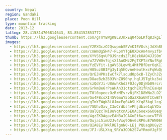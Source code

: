 ```yaml
---
country: Nepal
region: Gandaki
place: Poon Hill
type: mountain tracking
date: 2013-12
latlng: 28.415814706814643, 83.854152853772
thumb: https://lh3.googleusercontent.com/gTmYEWgK8L8JmxEq04bSLKfq83kgLlcg24c9fjfLbKz4V6_omqNAZdTB1f_p7Q5FrJoB9eE6R0U99VbHV-3iC1T76mTJk0BdWgGndFWIVcvjPWeObpMQn4O6d8WDqW8QhkdwDndFYA
images:
  - https://lh3.googleusercontent.com/Y2EXGczO2QswpmbSEVmKIEVOskjJdXh8PPBXrRZqpz9FICOMCsb4P8652eXIKjYZhq7gJuYSxlh-a6bBshmqmpq7B37v4nqCjox8AG0rq__eYqepXsirnXBUvjp62D1sFt4gB75YZw
  - https://lh3.googleusercontent.com/cmWmQg5H47-FLpmYTgE0XDxAm4mvyzfbvVEn8gYjMZhCWzwXFN1A9iNfcW2gAkFSRCsegX-fpG__ZXwunzasx34J2y4YqR6abqLMBynbzX0C4L5AoahYstKyxI95tF9vUDx8cIaUiw
  - https://lh3.googleusercontent.com/XYVS6qvUP8J9ncdsZFiH8zkOAO4JJS0mTqYe3wA1tfotqs7et0DRAL8lKhqUVWP69ZFdZ9gZhm-lgQzJXx6qeEwynl42damcr0OHF0KU2oTQ3HTxuLApbhnL0MZ3RyYMhYu2i7lGkQ
  - https://lh3.googleusercontent.com/w72VW0v7qjsXlAuOMz2PgTXPTaYNwfRg0j_0Xye0m6_FY03WUx7VQqTlMUm5c-AlgOK8HWSo5kM9xYoaNSS_EO06iN3DkE4Sh43RNeigOCAOOzUxD_DLXnucLcbJsuMc03xU7lsPFQ
  - https://lh3.googleusercontent.com/fzEVfit-igAVS3LqwNi4MtPBfDer6qK1I0Y3M9QYOy-eZuC6M05KGIfBdTEwsKIsNIR1M2cxhVMgeKbrF4mS10w8bs-3BmC9H_r3N3Y0WkIFK5eNXhwp6m0r1HTvehOs1CSyRRTyIQ
  - https://lh3.googleusercontent.com/H05uz8BIPg3yIq5hQvneHeutHxcFqWuQgbH2ie8BuTQycf1Cz56ypgQHGkUtG_GBp8qClKbq8oEb1er2fZAucvn2347CYo4Quzi2w2EAKL0K-5h8r2cGQgcWHh7lK5TeNY3qSAO0XA
  - https://lh3.googleusercontent.com/QrEJHPKsIwCfk7lsqud0p6xB-lZyChJZgmCRpcYqAKta0EseyHr9WFmtMJ9oJPGc3ixPBjx4Y352JuC9qe7TtYK9yz79myoSxqmm7wxxq5UHuVJBc-pRWTSWRsLHo82xAut57ZLL2A
  - https://lh3.googleusercontent.com/DOaeBzhZ693VnZO90hy_hqlJ5Tgtkz3x8CEF8EQE5QFJ6xlkiuNDXiKVfJEGkjYPo2rFblUfzCU0D5tgm10ytUkbtdR4Jx085v9FoB6VPrnDx03QUbk80IFdRM2gLn6eqVQyvVOqFg
  - https://lh3.googleusercontent.com/szQdYJi-U8AwhXhd2F0Jcy0DjNb09rcrao17t-HuuLFhno6L_PbfXegL1YgBwwEzm_oy_PBqXuxVylE05BFvC-6dkidV2XKK_j4yp8drcHSyOFxCrRJME8k29W5Eu07d6ULEiz2tOQ
  - https://lh3.googleusercontent.com/GrkmBe6rPsWHAn31ctgchER1fRnIGaHpKXiFYvKlrwxhdM_AICBe8CW23bXPvMWN2Ba9WX7fe42NdE7OYDuPMMmAP_O26ob9XpcK0GbFLMC7bB7_hQySjNZ-dKnk8JFM4DydfihbHw
  - https://lh3.googleusercontent.com/T0l0opeezOzRrMEvrv8jFK1D8WNx2LO2ld5O5MNnMzTqkiJ6XinKsQh-bBRmxJADfT9YmVpCEmZjCiXgjBplF6cDuX2WK5XSvdiULgipmwo10LOsRQugtZ82M2Q1yOgCcvjz_M6Q8Q
  - https://lh3.googleusercontent.com/Go4FBcsXI4SV6muY5bQaZX6a6NfICwBfRMf_H_-pXhKeF19ADPpjMwPpziw1HqtpBsjCVBo5V59W85iQPyLPAf15_ftO3n1Q_ND2U-neqKBRlV11mN_d0zF-HoLWxdqEinFwosAG6w
  - https://lh3.googleusercontent.com/gTmYEWgK8L8JmxEq04bSLKfq83kgLlcg24c9fjfLbKz4V6_omqNAZdTB1f_p7Q5FrJoB9eE6R0U99VbHV-3iC1T76mTJk0BdWgGndFWIVcvjPWeObpMQn4O6d8WDqW8QhkdwDndFYA
  - https://lh3.googleusercontent.com/7SUhvQxv_C3wCrdbs4vPhjdbie1qbYDalFjfsbYdOZ4BimBdiIrLtuFIsrIiMujlRG-cgKjU17vPulkbhOP4Z0T0crWYUg_42iljps_IgeyY2TJMDkXtyV9NuXYtkoBpd0jVglrfvw
  - https://lh3.googleusercontent.com/QalQzcTNi8uVqtcnASEOAC6oex6GO0eqyDx2Ag0WuyB1e7z6x3TytuydTI2IW8LwG8SbxyfGZMr3KRvKB7mfTVRzCCqYRjPObkg_M-hTvmq9PR-zDnX4FDRCnzreg-zzL-v55Wosjw
  - https://lh3.googleusercontent.com/4gzZKDAgazEAN8aICAXuEt6wzuacwTFVOPEpxRHJCgYegq6I6dzVRDaXVvSwQJSLRlvw-FhoC_AFhQ1FoP5fUn8csLVEXM_aMc0e9oqNdn6A1JXACU8jvIkeUAKfb2EULBjj0loPiQ
  - https://lh3.googleusercontent.com/QujaL5imU2Jv4Vxq9O6v6cRPGuE7WN0603vdEfAx2_PUeoxaF9Ja4QVgQiKl9dREKluSraY52M4w3Giev7c7kWviFRh7_SinK8QLJfuV--GLcMcnSPxF-blW9FnWxyYAFlJ0SnzwEA
  - https://lh3.googleusercontent.com/QIA8EyTWklRElgnN0-LEj_PQUaqDUGy2SnOpUB3j0nEkb7Tk56gNAPs5T4wrZd13eSKVfpzSl4TySpXbNhxC-utauLnklIC0w-lX4M_CJLBTs-MveQXdxHwXQ4AT8mM5FPUmExpN5g
  - https://lh3.googleusercontent.com/JFJ-USLXkq_9RYu3ODk2S7wYRmoVJgf35wSBhGkSInMDHG1dOagTy_E3HbIjj7_ocRUTcVXNBR3zJTou0dVqkuXFHwJ61yNXvNQt-2lohHy-SULUrdqCZ6q2Im99xLwXqMhyEhjq0Q
---
```

